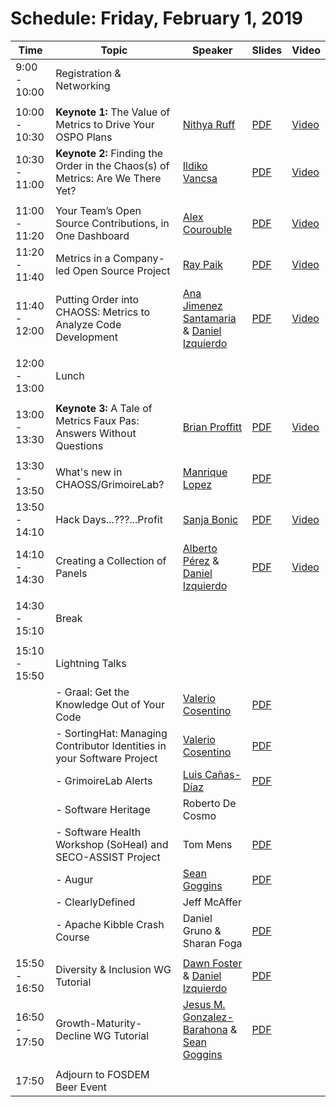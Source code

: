 # Schedule: Friday, February 1, 2019

| Time | Topic | Speaker | Slides | Video |
|---|---|---|---|---|
| 9:00 - 10:00 | Registration & Networking |   |   |  |
|   |   |   |   | |
| 10:00 - 10:30 | **Keynote 1:** The Value of Metrics to Drive Your OSPO Plans  | [Nithya Ruff](#user-content-nithya-ruff) | [PDF](https://chaoss.github.io/website/CHAOSScon/2019EU/slides/Value-Metrics-Drive-OSPO-Plans.pdf) | [Video](https://www.youtube.com/watch?v=WxPZryN9U5M&list=PL60k37cxI-HTMXEL9tnwGDQ92BFzIHCls&index=2&t=0s) |
| 10:30 - 11:00 | **Keynote 2:** Finding the Order in the Chaos(s) of Metrics: Are We There Yet? | [Ildiko Vancsa](#user-content-ildiko-vancsa) | [PDF](https://chaoss.github.io/website/CHAOSScon/2019EU/slides/Finding-Order-in-the-Chaoss-of-Metrics.pdf) | [Video](https://www.youtube.com/watch?v=jeSaKmxTqZA&list=PL60k37cxI-HTMXEL9tnwGDQ92BFzIHCls&index=3&t=0s) |
|   |   |   |   |
| 11:00 - 11:20 | Your Team’s Open Source Contributions, in One Dashboard | [Alex Courouble](#user-content-alex-courouble) | [PDF](https://chaoss.github.io/website/CHAOSScon/2019EU/slides/Your-Teams-OSS-Contributions-in-one-Dashboard.pdf) | [Video](https://www.youtube.com/watch?v=04TQaMWGLxA&t=0s&list=PL60k37cxI-HTMXEL9tnwGDQ92BFzIHCls&index=4) | 
| 11:20 - 11:40 | Metrics in a Company-led Open Source Project | [Ray Paik](#user-content-ray-paik) | [PDF](https://chaoss.github.io/website/CHAOSScon/2019EU/slides/Metrics-Company-Led-OSS-Project.pdf) | [Video](https://www.youtube.com/watch?v=2g-KQH45gRc&t=0s&list=PL60k37cxI-HTMXEL9tnwGDQ92BFzIHCls&index=5) | 
| 11:40 - 12:00 | Putting Order into CHAOSS: Metrics to Analyze Code Development | [Ana Jimenez Santamaria](#user-content-ana-jimenez-santamaria) & [Daniel Izquierdo](#user-content-daniel-izquierdo) | [PDF](https://chaoss.github.io/website/CHAOSScon/2019EU/slides/Putting-Order-into-CHAOSS.pdf) | [Video](https://www.youtube.com/watch?v=a1UuCGuszBA&t=0s&list=PL60k37cxI-HTMXEL9tnwGDQ92BFzIHCls&index=6) | 
|   |   |   |   | |
| 12:00 - 13:00 | Lunch |   |   | | 
|   |   |   |   | |
| 13:00 - 13:30 | **Keynote 3:** A Tale of Metrics Faux Pas: Answers Without Questions | [Brian Proffitt](#user-content-brian-proffitt) |  [PDF](https://chaoss.github.io/website/CHAOSScon/2019EU/slides/Tale-of-Metrics-Faux-Pas.pdf) | [Video](https://www.youtube.com/watch?v=EoRwwnIl5ls&t=0s&list=PL60k37cxI-HTMXEL9tnwGDQ92BFzIHCls&index=7) |
|   |   |   |   | |
| 13:30 - 13:50 | What's new in CHAOSS/GrimoireLab? | [Manrique Lopez](#user-content-manrique-lopez) | [PDF](https://chaoss.github.io/website/CHAOSScon/2019EU/slides/Whats-new-in-CHAOSS_GrimoireLab.pdf) | | 
| 13:50 - 14:10 | Hack Days...???...Profit | [Sanja Bonic](#user-content-sanja-bonic) | [PDF](https://chaoss.github.io/website/CHAOSScon/2019EU/slides/HackDays-Profit.pdf) | [Video](https://www.youtube.com/watch?v=HvU0BhDRzTs&list=PL60k37cxI-HTMXEL9tnwGDQ92BFzIHCls&index=8&t=0s) |
| 14:10 - 14:30 | Creating a Collection of Panels | [Alberto Pérez](#user-content-alberto-perez) & [Daniel Izquierdo](#user-content-daniel-izquierdo) | [PDF](https://chaoss.github.io/website/CHAOSScon/2019EU/slides/Creating-a-Collection-of-Panels.pdf) | [Video](https://www.youtube.com/watch?v=dR3PxGfVtdY&list=PL60k37cxI-HTMXEL9tnwGDQ92BFzIHCls&index=9&t=0s) |
|   |   |   |   | | 
| 14:30 - 15:10 | Break |   |   | |
|   |   |   |   | | 
| 15:10 - 15:50 | Lightning Talks |   |   | | 
|   | - Graal: Get the Knowledge Out of Your Code | [Valerio Cosentino](#user-content-valerio-cosentino) | [PDF](https://chaoss.github.io/website/CHAOSScon/2019EU/slides/graal.pdf) | |
|   | - SortingHat: Managing Contributor Identities in your Software Project | [Valerio Cosentino](#user-content-valerio-cosentino) | [PDF](https://chaoss.github.io/website/CHAOSScon/2019EU/slides/SortingHat.pdf) | |
|   | - GrimoireLab Alerts | [Luis Cañas-Díaz](#user-content-luis-canas-diaz) | [PDF](https://chaoss.github.io/website/CHAOSScon/2019EU/slides/GrimoireLab-Alerts.pdf) | |
|   | - Software Heritage | Roberto De Cosmo |   | |
|   | - Software Health Workshop (SoHeal) and SECO-ASSIST Project | Tom Mens | [PDF](https://chaoss.github.io/website/CHAOSScon/2019EU/SoHeal.pdf) | |
|   | - Augur | [Sean Goggins](#user-content-sean-goggins)| [PDF](https://chaoss.github.io/website/CHAOSScon/2019EU/augur.pdf) | |
|   | - ClearlyDefined | Jeff McAffer |   | | 
|   | - Apache Kibble Crash Course | Daniel Gruno & Sharan Foga | [PDF](https://chaoss.github.io/website/CHAOSScon/2019EU/Apache-Kibble-Crash-Course.pdf) | |
|   |   |   |   | |
| 15:50 - 16:50 | Diversity & Inclusion WG Tutorial | [Dawn Foster](#user-content-dawn-foster) & [Daniel Izquierdo](#user-content-daniel-izquierdo)  | [PDF](https://chaoss.github.io/website/CHAOSScon/2019EU/slides/DI-tutorial.pdf) | |
| 16:50 - 17:50 | Growth-Maturity-Decline WG Tutorial | [Jesus M. Gonzalez-Barahona](#user-content-jesus-m-gonzalez-barahona) & [Sean Goggins](#user-content-sean-goggins) | [PDF](https://chaoss.github.io/website/CHAOSScon/2019EU/slides/GMD-tutorial.pdf) | |
|   |   |   |   | |
| 17:50 | Adjourn to FOSDEM Beer Event |   |   | |
